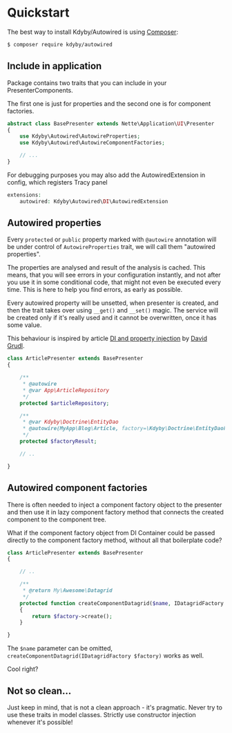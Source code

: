 Quickstart
==========


The best way to install Kdyby/Autowired is using  [Composer](http://getcomposer.org/):

```sh
$ composer require kdyby/autowired
```



Include in application
----------------------

Package contains two traits that you can include in your PresenterComponents.

The first one is just for properties and the second one is for component factories.


```php
abstract class BasePresenter extends Nette\Application\UI\Presenter
{
	use Kdyby\Autowired\AutowireProperties;
	use Kdyby\Autowired\AutowireComponentFactories;

	// ...
}
```

For debugging purposes you may also add the AutowiredExtension in config, which registers Tracy panel


```php
extensions:
	autowired: Kdyby\Autowired\DI\AutowiredExtension
```



Autowired properties
--------------------

Every `protected` or `public` property marked with `@autowire` annotation will be under control of `AutowireProperties` trait, we will call them "autowired properties".

The properties are analysed and result of the analysis is cached. This means, that you will see errors in your configuration instantly, and not after you use it in some conditional code, that might not even be executed every time. This is here to help you find errors, as early as possible.

Every autowired property will be unsetted, when presenter is created, and then the trait takes over using `__get()` and `__set()` magic. The service will be created only if it's really used and it cannot be overwritten, once it has some value.

This behaviour is inspired by article [DI and property injection](http://phpfashion.com/di-a-property-injection) by [David Grudl](http://davidgrudl.com/).


```php
class ArticlePresenter extends BasePresenter
{

	/**
	 * @autowire
	 * @var App\ArticleRepository
	 */
	protected $articleRepository;

	/**
	 * @var Kdyby\Doctrine\EntityDao
	 * @autowire(MyApp\Blog\Article, factory=\Kdyby\Doctrine\EntityDaoFactory)
	 */
	protected $factoryResult;

	// ..

}
```



Autowired component factories
-----------------------------

There is often needed to inject a component factory object to the presenter and then use it in lazy component factory method that connects the created component to the component tree.

What if the component factory object from DI Container could be passed directly to the component factory method, without all that boilerplate code?


```php
class ArticlePresenter extends BasePresenter
{

	// ..

	/**
	 * @return My\Awesome\Datagrid
	 */
	protected function createComponentDatagrid($name, IDatagridFactory $factory)
	{
		return $factory->create();
	}

}
```

The `$name` parameter can be omitted, `createComponentDatagrid(IDatagridFactory $factory)` works as well.

Cool right?


Not so clean...
---------------

Just keep in mind, that is not a clean approach - it's pragmatic. Never try to use these traits in model classes. Strictly use constructor injection whenever it's possible!
